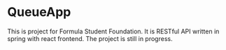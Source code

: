 # QueueApp

This is project for Formula Student Foundation. It is RESTful API written in spring with react frontend. 
The project is still in progress.
